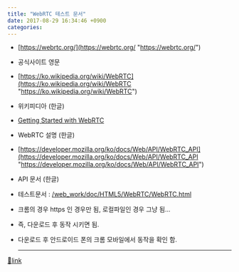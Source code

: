 ```yaml
---
title: "WebRTC 테스트 문서"
date: 2017-08-29 16:34:46 +0900
categories: 
---
```

  

- [https://webrtc.org/](https://webrtc.org/ "https://webrtc.org/")
- 공식사이트 영문

- [https://ko.wikipedia.org/wiki/WebRTC](https://ko.wikipedia.org/wiki/WebRTC "https://ko.wikipedia.org/wiki/WebRTC")
- 위키피디아 (한글)

- [Getting Started with WebRTC](https://www.html5rocks.com/ko/tutorials/webrtc/basics/ "Getting Started with WebRTC") 
- WebRTC 설명 (한글)

- [https://developer.mozilla.org/ko/docs/Web/API/WebRTC_API](https://developer.mozilla.org/ko/docs/Web/API/WebRTC_API "https://developer.mozilla.org/ko/docs/Web/API/WebRTC_API")
- API 문서 (한글)

- 테스트문서 : [/web_work/doc/HTML5/WebRTC/WebRTC.html](http://www.mins01.com/web_work/doc/HTML5/WebRTC/WebRTC.html "/web_work/doc/HTML5/WebRTC/WebRTC.html")
- 크롬의 경우 https 인 경우만 됨, 로컬파일인 경우 그냥 됨...
- 즉, 다운로드 후 동작 시키면 됨.
- 다운로드 후 안드로이드 폰의 크롬 모바일에서 동작을 확인 함.




  ***
[🔗link](http://www.mins01.com/mh/tech/read/1110)